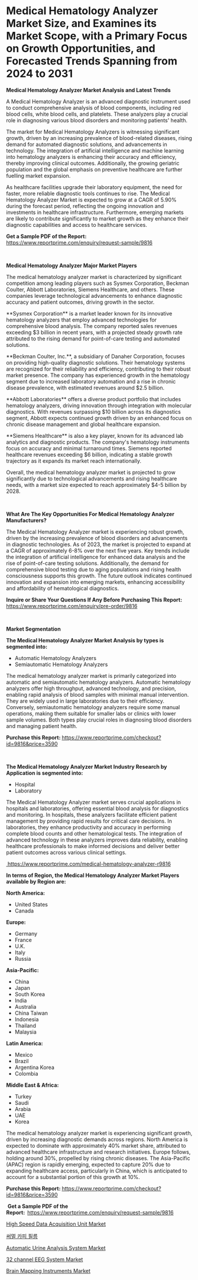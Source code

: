 <p><h1>Medical Hematology Analyzer Market Size, and Examines its Market Scope, with a Primary Focus on Growth Opportunities, and Forecasted Trends Spanning from 2024 to 2031</h1></p><p><strong>Medical Hematology Analyzer Market Analysis and Latest Trends</strong></p>
<p><p>A Medical Hematology Analyzer is an advanced diagnostic instrument used to conduct comprehensive analysis of blood components, including red blood cells, white blood cells, and platelets. These analyzers play a crucial role in diagnosing various blood disorders and monitoring patients' health. </p><p>The market for Medical Hematology Analyzers is witnessing significant growth, driven by an increasing prevalence of blood-related diseases, rising demand for automated diagnostic solutions, and advancements in technology. The integration of artificial intelligence and machine learning into hematology analyzers is enhancing their accuracy and efficiency, thereby improving clinical outcomes. Additionally, the growing geriatric population and the global emphasis on preventive healthcare are further fuelling market expansion.</p><p>As healthcare facilities upgrade their laboratory equipment, the need for faster, more reliable diagnostic tools continues to rise. The Medical Hematology Analyzer Market is expected to grow at a CAGR of 5.90% during the forecast period, reflecting the ongoing innovation and investments in healthcare infrastructure. Furthermore, emerging markets are likely to contribute significantly to market growth as they enhance their diagnostic capabilities and access to healthcare services.</p></p>
<p><strong>Get a Sample PDF of the Report:&nbsp;</strong> <a href="https://www.reportprime.com/enquiry/request-sample/9816">https://www.reportprime.com/enquiry/request-sample/9816</a></p>
<p>&nbsp;</p>
<p><strong>Medical Hematology Analyzer Major Market Players</strong></p>
<p><p>The medical hematology analyzer market is characterized by significant competition among leading players such as Sysmex Corporation, Beckman Coulter, Abbott Laboratories, Siemens Healthcare, and others. These companies leverage technological advancements to enhance diagnostic accuracy and patient outcomes, driving growth in the sector.</p><p>**Sysmex Corporation** is a market leader known for its innovative hematology analyzers that employ advanced technologies for comprehensive blood analysis. The company reported sales revenues exceeding $3 billion in recent years, with a projected steady growth rate attributed to the rising demand for point-of-care testing and automated solutions.</p><p>**Beckman Coulter, Inc.**, a subsidiary of Danaher Corporation, focuses on providing high-quality diagnostic solutions. Their hematology systems are recognized for their reliability and efficiency, contributing to their robust market presence. The company has experienced growth in the hematology segment due to increased laboratory automation and a rise in chronic disease prevalence, with estimated revenues around $2.5 billion.</p><p>**Abbott Laboratories** offers a diverse product portfolio that includes hematology analyzers, driving innovation through integration with molecular diagnostics. With revenues surpassing $10 billion across its diagnostics segment, Abbott expects continued growth driven by an enhanced focus on chronic disease management and global healthcare expansion.</p><p>**Siemens Healthcare** is also a key player, known for its advanced lab analytics and diagnostic products. The company's hematology instruments focus on accuracy and minimal turnaround times. Siemens reported healthcare revenues exceeding $6 billion, indicating a stable growth trajectory as it expands its market reach internationally.</p><p>Overall, the medical hematology analyzer market is projected to grow significantly due to technological advancements and rising healthcare needs, with a market size expected to reach approximately $4-5 billion by 2028.</p></p>
<p>&nbsp;</p>
<p><strong>What Are The Key Opportunities For Medical Hematology Analyzer Manufacturers?</strong></p>
<p><p>The Medical Hematology Analyzer market is experiencing robust growth, driven by the increasing prevalence of blood disorders and advancements in diagnostic technologies. As of 2023, the market is projected to expand at a CAGR of approximately 6-8% over the next five years. Key trends include the integration of artificial intelligence for enhanced data analysis and the rise of point-of-care testing solutions. Additionally, the demand for comprehensive blood testing due to aging populations and rising health consciousness supports this growth. The future outlook indicates continued innovation and expansion into emerging markets, enhancing accessibility and affordability of hematological diagnostics.</p></p>
<p><strong>Inquire or Share Your Questions If Any Before Purchasing This Report:</strong> <a href="https://www.reportprime.com/enquiry/pre-order/9816">https://www.reportprime.com/enquiry/pre-order/9816</a></p>
<p>&nbsp;</p>
<p><strong>Market Segmentation</strong></p>
<p><strong>The Medical Hematology Analyzer Market Analysis by types is segmented into:</strong></p>
<p><ul><li>Automatic Hematology Analyzers</li><li>Semiautomatic Hematology Analyzers</li></ul></p>
<p><p>The medical hematology analyzer market is primarily categorized into automatic and semiautomatic hematology analyzers. Automatic hematology analyzers offer high throughput, advanced technology, and precision, enabling rapid analysis of blood samples with minimal manual intervention. They are widely used in large laboratories due to their efficiency. Conversely, semiautomatic hematology analyzers require some manual operations, making them suitable for smaller labs or clinics with lower sample volumes. Both types play crucial roles in diagnosing blood disorders and managing patient health.</p></p>
<p><strong>Purchase this Report:&nbsp;</strong><a href="https://www.reportprime.com/checkout?id=9816&price=3590">https://www.reportprime.com/checkout?id=9816&price=3590</a></p>
<p>&nbsp;</p>
<p><strong>The Medical Hematology Analyzer Market Industry Research by Application is segmented into:</strong></p>
<p><ul><li>Hospital</li><li>Laboratory</li></ul></p>
<p><p>The Medical Hematology Analyzer market serves crucial applications in hospitals and laboratories, offering essential blood analysis for diagnostics and monitoring. In hospitals, these analyzers facilitate efficient patient management by providing rapid results for critical care decisions. In laboratories, they enhance productivity and accuracy in performing complete blood counts and other hematological tests. The integration of advanced technology in these analyzers improves data reliability, enabling healthcare professionals to make informed decisions and deliver better patient outcomes across various clinical settings.</p></p>
<p><a href="https://www.reportprime.com/medical-hematology-analyzer-r9816">&nbsp;https://www.reportprime.com/medical-hematology-analyzer-r9816</a></p>
<p><strong>In terms of Region, the Medical Hematology Analyzer Market Players available by Region are:</strong></p>
<p>
    <p> <strong> North America: </strong>
        <ul>
            <li>United States</li>
            <li>Canada</li>
        </ul>
        </p> 
    <p> <strong> Europe: </strong>
        <ul>
            <li>Germany</li>
            <li>France</li>
            <li>U.K.</li>
            <li>Italy</li>
            <li>Russia</li>
        </ul>
        </p> 
    <p> <strong> Asia-Pacific: </strong>
        <ul>
            <li>China</li>
            <li>Japan</li>
            <li>South Korea</li>
            <li>India</li>
            <li>Australia</li>
            <li>China Taiwan</li>
            <li>Indonesia</li>
            <li>Thailand</li>
            <li>Malaysia</li>
        </ul>
        </p> 
    <p> <strong> Latin America: </strong>
        <ul>
            <li>Mexico</li>
            <li>Brazil</li>
            <li>Argentina Korea</li>
            <li>Colombia</li>
        </ul>
        </p> 
    <p> <strong> Middle East & Africa: </strong>
        <ul>
            <li>Turkey</li>
            <li>Saudi</li>
            <li>Arabia</li>
            <li>UAE</li>
            <li>Korea</li>
        </ul>
    </p>
    </p>
<p><p>The medical hematology analyzer market is experiencing significant growth, driven by increasing diagnostic demands across regions. North America is expected to dominate with approximately 40% market share, attributed to advanced healthcare infrastructure and research initiatives. Europe follows, holding around 30%, propelled by rising chronic diseases. The Asia-Pacific (APAC) region is rapidly emerging, expected to capture 20% due to expanding healthcare access, particularly in China, which is anticipated to account for a substantial portion of this growth at 10%.</p></p>
<p><strong>Purchase this Report: </strong><a href="https://www.reportprime.com/checkout?id=9816&price=3590">https://www.reportprime.com/checkout?id=9816&price=3590</a></p>
<p>&nbsp;<strong>Get a Sample PDF of the Report:&nbsp;&nbsp;</strong><a href="https://www.reportprime.com/enquiry/request-sample/9816">https://www.reportprime.com/enquiry/request-sample/9816</a></p>
<p><strong></strong></p>
<p><p><a href="https://issuu.com/reportprime-2/docs/high-speed-data-acquisition-unit-ma_08397637d7929e">High Speed Data Acquisition Unit Market</a></p><p><a href="https://medium.com/@joespinka88967/%EC%84%B8%EA%B3%84-thermal-copy-film-market-%EC%9D%80-2024%EC%97%90%EC%84%9C-2031%EB%A1%9C-%EC%97%B0%ED%8F%89%EA%B7%A0-%EC%A6%9D%EA%B0%80%EC%9C%A8%EC%9D%84-%EB%B3%B4%EC%9D%BC-%EA%B2%83%EC%9C%BC%EB%A1%9C-%EC%98%88%EC%83%81%EB%90%A9%EB%8B%88%EB%8B%A4-589e109622b2">써멀 카피 필름</a></p><p><a href="https://github.com/JosephineMcguire65/Market-Research-Report-List-1/blob/main/automatic-urine-analysis-system-market.md">Automatic Urine Analysis System Market</a></p><p><a href="https://github.com/NathanCarter327/Market-Research-Report-List-1/blob/main/32-channel-eeg-system-market.md">32 channel EEG System Market</a></p><p><a href="https://medium.com/@maxson5287/in-the-brain-mapping-instruments-market-the-main-focus-is-on-keeping-costs-low-and-getting-the-e8771ab351ef?postPublishedType=initial">Brain Mapping Instruments Market</a></p></p>